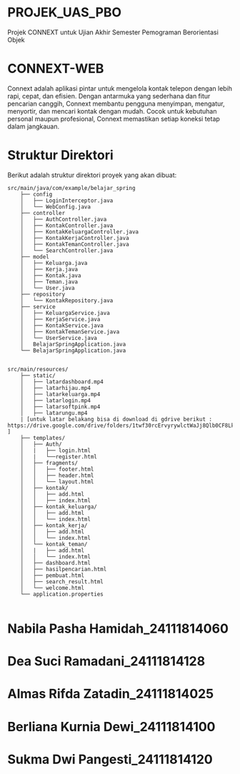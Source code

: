 # PROJEK_UAS_PBO
Projek CONNEXT untuk Ujian Akhir Semester Pemograman Berorientasi Objek

# CONNEXT-WEB
Connext adalah aplikasi pintar untuk mengelola kontak telepon dengan lebih rapi, cepat, dan efisien. Dengan antarmuka yang sederhana dan fitur pencarian canggih, Connext membantu pengguna menyimpan, mengatur, menyortir, dan mencari kontak dengan mudah. Cocok untuk kebutuhan personal maupun profesional, Connext memastikan setiap koneksi tetap dalam jangkauan.

# Struktur Direktori
Berikut adalah struktur direktori proyek yang akan dibuat:

```plaintext
src/main/java/com/example/belajar_spring
    ├── config
    │   ├── LoginInterceptor.java
    │   └── WebConfig.java
    ├── controller
    │   ├── AuthController.java
    │   ├── KontakController.java
    │   ├── KontakKeluargaController.java
    │   ├── KontakKerjaController.java
    │   ├── KontakTemanController.java
    │   └── SearchController.java
    ├── model
    │   ├── Keluarga.java
    │   ├── Kerja.java
    │   ├── Kontak.java
    │   ├── Teman.java
    │   └── User.java
    ├── repository
    │   └── KontakRepository.java
    ├── service
    │   ├── KeluargaService.java
    │   ├── KerjaService.java
    │   ├── KontakService.java
    │   ├── KontakTemanService.java
    │   └── UserService.java
    │   BelajarSpringApplication.java
    └── BelajarSpringApplication.java


src/main/resources/
    ├── static/
    │   ├── latardashboard.mp4
    │   ├── latarhijau.mp4
    │   ├── latarkeluarga.mp4
    │   ├── latarlogin.mp4
    │   ├── latarsoftpink.mp4
    │   ├── latarungu.mp4
    | [untuk latar belakang bisa di download di gdrive berikut : https://drive.google.com/drive/folders/1twf30rcErvyrywlctWaJj8Qlb0CF8LkE ]
    ├── templates/
    │   ├── Auth/
    │   |   ├── login.html
    │   |   └──register.html
    │   ├── fragments/
    │   │   ├── footer.html
    │   │   ├── header.html
    │   │   └── layout.html
    │   ├── kontak/
    │   │   ├── add.html
    │   │   ├── index.html
    │   ├── kontak_keluarga/
    │   │   ├── add.html
    │   │   └── index.html
    │   ├── kontak_kerja/
    │   │   ├── add.html
    │   │   └── index.html
    │   └── kontak_teman/
    │   |   ├── add.html
    │   │   └── index.html
    │   ├── dashboard.html
    │   ├── hasilpencarian.html
    │   ├── pembuat.html
    │   ├── search_result.html
    │   └── welcome.html
    └── application.properties


```

# Nabila Pasha Hamidah_24111814060
# Dea Suci Ramadani_24111814128
# Almas Rifda Zatadin_24111814025
# Berliana Kurnia Dewi_24111814100
# Sukma Dwi Pangesti_24111814120



